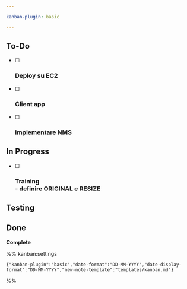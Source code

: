 ```yaml
---

kanban-plugin: basic

---
```


## To-Do

- [ ] ### Deploy su EC2
- [ ] ### Client app
- [ ] ### Implementare NMS


## In Progress

- [ ] ### Training<br>- definire ORIGINAL e RESIZE


## Testing



## Done

**Complete**




%% kanban:settings
```
{"kanban-plugin":"basic","date-format":"DD-MM-YYYY","date-display-format":"DD-MM-YYYY","new-note-template":"templates/kanban.md"}
```
%%
